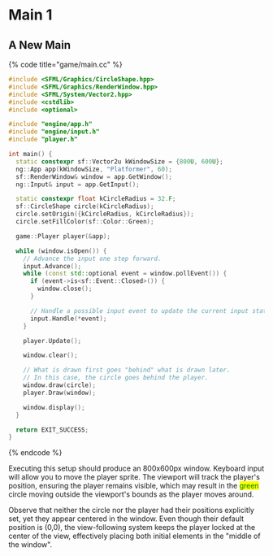 # Main 1

## A New Main

{% code title="game/main.cc" %}
```cpp
#include <SFML/Graphics/CircleShape.hpp>
#include <SFML/Graphics/RenderWindow.hpp>
#include <SFML/System/Vector2.hpp>
#include <cstdlib>
#include <optional>

#include "engine/app.h"
#include "engine/input.h"
#include "player.h"

int main() {
  static constexpr sf::Vector2u kWindowSize = {800U, 600U};
  ng::App app(kWindowSize, "Platformer", 60);
  sf::RenderWindow& window = app.GetWindow();
  ng::Input& input = app.GetInput();

  static constexpr float kCircleRadius = 32.F;
  sf::CircleShape circle(kCircleRadius);
  circle.setOrigin({kCircleRadius, kCircleRadius});
  circle.setFillColor(sf::Color::Green);

  game::Player player(&app);

  while (window.isOpen()) {
    // Advance the input one step forward.
    input.Advance();
    while (const std::optional event = window.pollEvent()) {
      if (event->is<sf::Event::Closed>()) {
        window.close();
      }

      // Handle a possible input event to update the current input state.
      input.Handle(*event);
    }

    player.Update();

    window.clear();

    // What is drawn first goes "behind" what is drawn later.
    // In this case, the circle goes behind the player.
    window.draw(circle);
    player.Draw(window);

    window.display();
  }

  return EXIT_SUCCESS;
}
```
{% endcode %}

Executing this setup should produce an 800x600px window. Keyboard input will allow you to move the player sprite. The viewport will track the player's position, ensuring the player remains visible, which may result in the <mark style="color:green;">green</mark> circle moving outside the viewport's bounds as the player moves around.

Observe that neither the circle nor the player had their positions explicitly set, yet they appear centered in the window. Even though their default position is (0,0), the view-following system keeps the player locked at the center of the view, effectively placing both initial elements in the "middle of the window".

